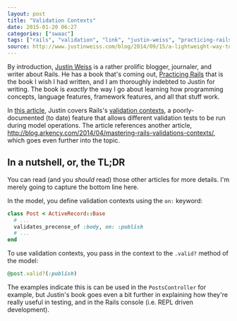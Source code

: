 ```yaml
---
layout: post
title: "Validation Contexts"
date: 2015-01-20 06:27
categories: ["swaac"]
tags: ["rails", "validation", "link", "justin-weiss", "practicing-rails"]
source: http://www.justinweiss.com/blog/2014/09/15/a-lightweight-way-to-handle-different-validation-situations/
---
```

By introduction, [Justin Weiss](http://www.justinweiss.com) is a
rather prolific blogger, journaler, and writer about Rails. He has a
book that's coming out,
[Practicing Rails](http://www.justinweiss.com/book) that is the book I
wish I had written, and I am thoroughly indebted to Justin for
writing. The book is *exactly* the way I go about learning how
programming concepts, language features, framework features, and all
that stuff work.

In [this article]({{page.source}}), Justin covers Rails's
[validation contexts](http://api.rubyonrails.org/classes/ActiveModel/Validations.html#method-i-valid-3F), a poorly-documented (to date) feature that
allows different validation tests to be run during model operations.
The article references another article,
<http://blog.arkency.com/2014/04/mastering-rails-validations-contexts/>,
which goes even further into the topic.

## In a nutshell, or, the TL;DR

You can read (and you *should* read) those other articles for more
details. I'm merely going to capture the bottom line here.

In the model, you define validation contexts using the `on:` keyword:

``` ruby
class Post < ActiveRecord::Base
  # ...
  validates_precense_of :body, on: :publish
  # ...
end
```

To use validation contexts, you pass in the context to the `.valid?`
method of the model:

``` ruby
@post.valid?(:publish)
```

The examples indicate this is can be used in the `PostsController` for
example, but Justin's book goes even a bit further in explaining how
they're really useful in testing, and in the Rails console (i.e. REPL
driven development).
